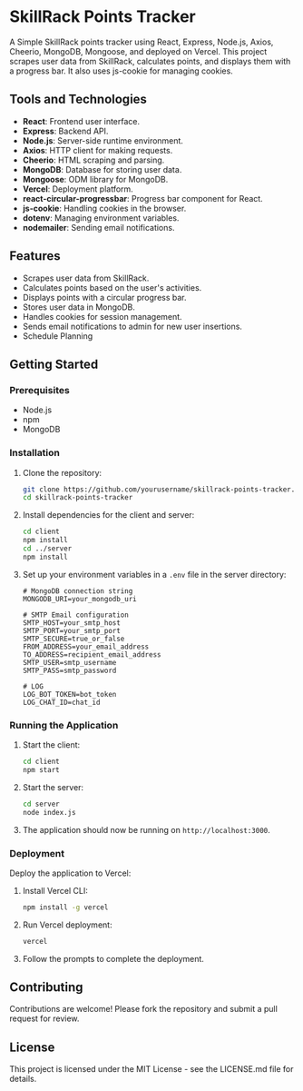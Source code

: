 # SkillRack Points Tracker

A Simple SkillRack points tracker using React, Express, Node.js, Axios, Cheerio, MongoDB, Mongoose, and deployed on Vercel. This project scrapes user data from SkillRack, calculates points, and displays them with a progress bar. It also uses js-cookie for managing cookies.

## Tools and Technologies

- **React**: Frontend user interface.
- **Express**: Backend API.
- **Node.js**: Server-side runtime environment.
- **Axios**: HTTP client for making requests.
- **Cheerio**: HTML scraping and parsing.
- **MongoDB**: Database for storing user data.
- **Mongoose**: ODM library for MongoDB.
- **Vercel**: Deployment platform.
- **react-circular-progressbar**: Progress bar component for React.
- **js-cookie**: Handling cookies in the browser.
- **dotenv**: Managing environment variables.
- **nodemailer**: Sending email notifications.

## Features

- Scrapes user data from SkillRack.
- Calculates points based on the user's activities.
- Displays points with a circular progress bar.
- Stores user data in MongoDB.
- Handles cookies for session management.
- Sends email notifications to admin for new user insertions.
- Schedule Planning

## Getting Started

### Prerequisites

- Node.js
- npm
- MongoDB

### Installation

1. Clone the repository:
   ```sh
   git clone https://github.com/yourusername/skillrack-points-tracker.git
   cd skillrack-points-tracker
   ```

2. Install dependencies for the client and server:
   ```sh
   cd client
   npm install
   cd ../server
   npm install
   ```

3. Set up your environment variables in a `.env` file in the server directory:

   ```env
   # MongoDB connection string
   MONGODB_URI=your_mongodb_uri

   # SMTP Email configuration
   SMTP_HOST=your_smtp_host
   SMTP_PORT=your_smtp_port
   SMTP_SECURE=true_or_false
   FROM_ADDRESS=your_email_address
   TO_ADDRESS=recipient_email_address
   SMTP_USER=smtp_username
   SMTP_PASS=smtp_password

   # LOG
   LOG_BOT_TOKEN=bot_token
   LOG_CHAT_ID=chat_id
   ```

### Running the Application

1. Start the client:
   ```sh
   cd client
   npm start
   ```

2. Start the server:
   ```sh
   cd server
   node index.js
   ```

3. The application should now be running on `http://localhost:3000`.

### Deployment

Deploy the application to Vercel:

1. Install Vercel CLI:
   ```sh
   npm install -g vercel
   ```

2. Run Vercel deployment:
   ```sh
   vercel
   ```

3. Follow the prompts to complete the deployment.

## Contributing

Contributions are welcome! Please fork the repository and submit a pull request for review.

## License

This project is licensed under the MIT License - see the LICENSE.md file for details.